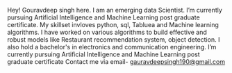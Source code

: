 Hey! Gouravdeep singh here. I am an emerging data Scientist. I’m currently pursuing Artificial Intelligence and Machine Learning post graduate certificate.
My skillset invloves python, sql, Tabluea and Machine learning algorithms. I have worked on various algorithms to build effective and robust models like Restaurant recommendation system, object detection. I also hold a bachelor's in electronics and communication engineering. 
I’m currently pursuing Artificial Intelligence and Machine Learning post graduate certificate
Contact me via email- gauravdeepsingh190@gmail.com
